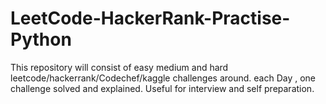 # LeetCode-HackerRank-Practise-Python
This repository will consist of easy medium and hard leetcode/hackerrank/Codechef/kaggle challenges around. each Day , one challenge solved and explained. Useful for interview and self preparation.

